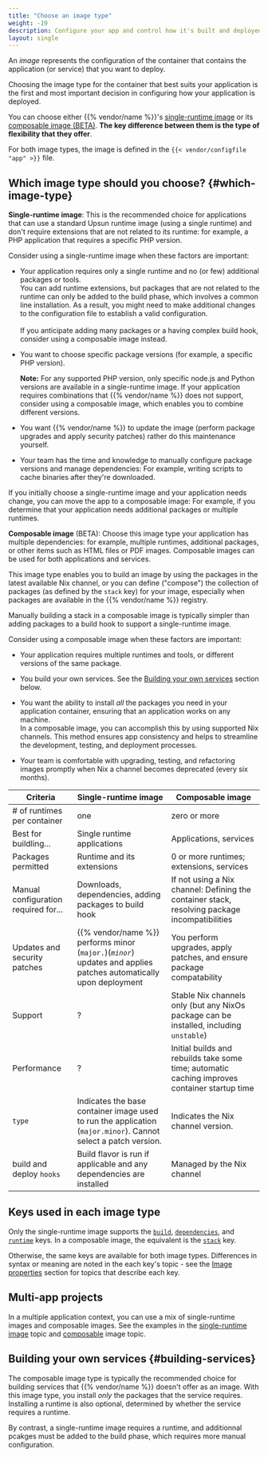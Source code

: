 ```yaml
---
title: "Choose an image type"
weight: -19
description: Configure your app and control how it's built and deployed on {{% vendor/name %}}.
layout: single
---
```


An _image_ represents the configuration of the container that contains the application (or service) that you want to deploy. 

Choosing the image type for the container that best suits your application is the first and most important decision in configuring how your application is deployed.

You can choose either {{% vendor/name %}}'s [single-runtime image](/create-apps/app-reference/single-runtime-image.md)
or its [composable image (BETA)](/create-apps/app-reference/composable-image.md). **The key difference between them is the type of flexibility that they offer**. 

For both image types, the image is defined in the `{{< vendor/configfile "app" >}}` file. 

## Which image type should you choose? {#which-image-type}

**Single-runtime image**: This is the recommended choice for applications that can use a standard Upsun runtime image (using a single runtime) and don't require extensions that are not related to its runtime: for example, a PHP application that requires a specific PHP version. 

Consider using a single-runtime image when these factors are important:
- Your application requires only a single runtime and no (or few) additional packages or tools.<BR> 
    You can add runtime extensions, but packages that are not related to the runtime can only be added to the build phase, which involves a common line installation. As a result, you might need to make additional changes to the configuration file to establish a valid configuration.<BR>   
    If you anticipate adding many packages or a having complex build hook, consider using a composable image instead. 
- You want to choose specific package versions (for example, a specific PHP version).

    **Note:** For any supported PHP version, only specific node.js and Python versions are available in a single-runtime image. If your application requires combinations that {{% vendor/name %}} does not support, consider using a composable image, which enables you to combine different versions.    
- You want {{% vendor/name %}} to update the image (perform package upgrades and apply security patches) rather do this maintenance yourself.
- Your team has the time and knowledge to manually configure package versions and manage dependencies: For example, writing scripts to cache binaries after they're downloaded.

If you initially choose a single-runtime image and your application needs change, you can move the app to a composable image: For example, if you determine that your application needs additional packages or multiple runtimes.

**Composable image** (BETA): Choose this image type your application has multiple dependencies: for example, multiple runtimes, additional packages, or other items such as HTML files or PDF images. Composable images can be used for both applications and services.

This image type enables you to build an image by using the packages in the latest available Nix channel, or you can define ("compose") the collection of packages (as defined by the `stack` key) for your image, especially when packages are available in the {{% vendor/name %}} registry. 

Manually building a stack in a composable image is typically simpler than adding packages to a build hook to support a single-runtime image.

Consider using a composable image when these factors are important:
- Your application requires multiple runtimes and tools, or different versions of the same package.
- You build your own services. See the [Building your own services](#building-services) section below.
- You want the ability to install _all_ the packages you need in your application container, ensuring that an application works on any machine.<BR> 
    In a composable image, you can accomplish this by using supported Nix channels. This method ensures app consistency and helps to streamline the development, testing, and deployment processes.
    
- Your team is comfortable with upgrading, testing, and refactoring images promptly when Nix a channel becomes deprecated (every six months). 



| Criteria                    | Single-runtime image | Composable image | 
|-----------------------------|----------------------|------------------|
| # of runtimes per container | one                  | zero or more                    |
| Best for buildling...  | Single runtime applications  | Applications, services  | 
| Packages permitted           | Runtime and its extensions | 0 or more runtimes; extensions, services | 
| Manual configuration required for...       | Downloads, dependencies, adding packages to build hook       | If not using a Nix channel: Defining the container stack, resolving package incompatibilities | 
| Updates and security patches  | {{% vendor/name %}} performs minor (`major.`)(_`minor`_) updates and applies patches automatically upon deployment | You perform upgrades, apply patches, and ensure package compatability | 
|   Support                   |    ?                 | Stable Nix channels only (but any NixOs package can be installed, including `unstable`)                                    | 
| Performance                 |     ?                  | Initial builds and rebuilds take some time; automatic caching improves container startup time |
|   `type`                  |   Indicates the base container image used to run the application (`major.minor`). Cannot select a patch version.  |  Indicates the Nix channel version. | 
| build and deploy `hooks`     | Build flavor is run if applicable and any dependencies are installed | Managed by the Nix channel | 


## Keys used in each image type

Only the single-runtime image supports the [``build``](/create-apps/app-reference/single-runtime-image.md#build), [``dependencies``](/create-apps/app-reference/single-runtime-image.md#dependencies), and [``runtime``](/create-apps/app-reference/single-runtime-image.md#druntime) keys. In a composable image, the equivalent is the [`stack`](/create-apps/app-reference/composable-image.html#stack) key. 

Otherwise, the same keys are available for both image types. Differences in syntax or meaning are noted in the each key's topic - see the [Image properties](/create-apps/image-properties.md) section for topics that describe each key.  

## Multi-app projects
In a multiple application context, you can use a mix of single-runtime images and composable images. See the examples in the [single-runtime image](/create-apps/app-reference/single-runtime-image.md#mix-of-images) topic and [composable](/create-apps/app-reference/composable-image.md#combine-single-runtime-and-composable-images) image topic.


## Building your own services {#building-services}
The composable image type is typically the recommended choice for building services that {{% vendor/name %}} doesn't offer as an image. With this image type, you install _only_ the packages that the service requires. Installing a runtime is also optional, determined by whether the service requires a runtime.

By contrast, a single-runtime image requires a runtime, and additionnal pcakges must be added to the build phase, which requires more manual configuration.  

